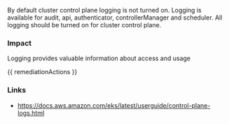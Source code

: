 
By default cluster control plane logging is not turned on. Logging is available for audit, api, authenticator, controllerManager and scheduler. All logging should be turned on for cluster control plane.

### Impact
Logging provides valuable information about access and usage

<!-- DO NOT CHANGE -->
{{ remediationActions }}

### Links
- https://docs.aws.amazon.com/eks/latest/userguide/control-plane-logs.html


